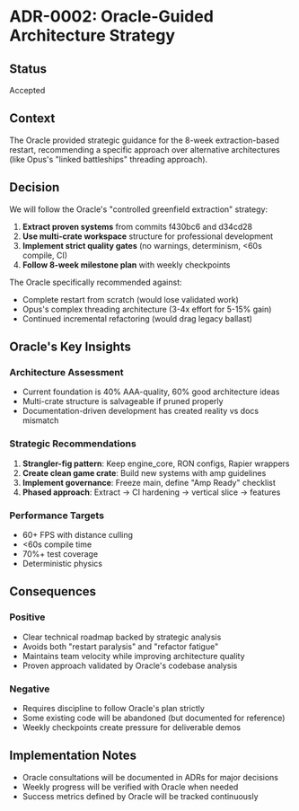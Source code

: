# ADR-0002: Oracle-Guided Architecture Strategy

## Status
Accepted

## Context

The Oracle provided strategic guidance for the 8-week extraction-based restart, recommending a specific approach over alternative architectures (like Opus's "linked battleships" threading approach).

## Decision

We will follow the Oracle's "controlled greenfield extraction" strategy:

1. **Extract proven systems** from commits f430bc6 and d34cd28
2. **Use multi-crate workspace** structure for professional development
3. **Implement strict quality gates** (no warnings, determinism, <60s compile, CI)
4. **Follow 8-week milestone plan** with weekly checkpoints

The Oracle specifically recommended against:
- Complete restart from scratch (would lose validated work)
- Opus's complex threading architecture (3-4x effort for 5-15% gain)
- Continued incremental refactoring (would drag legacy ballast)

## Oracle's Key Insights

### Architecture Assessment
- Current foundation is 40% AAA-quality, 60% good architecture ideas
- Multi-crate structure is salvageable if pruned properly
- Documentation-driven development has created reality vs docs mismatch

### Strategic Recommendations
1. **Strangler-fig pattern**: Keep engine_core, RON configs, Rapier wrappers
2. **Create clean game crate**: Build new systems with amp guidelines
3. **Implement governance**: Freeze main, define "Amp Ready" checklist
4. **Phased approach**: Extract → CI hardening → vertical slice → features

### Performance Targets
- 60+ FPS with distance culling
- <60s compile time
- 70%+ test coverage
- Deterministic physics

## Consequences

### Positive
- Clear technical roadmap backed by strategic analysis
- Avoids both "restart paralysis" and "refactor fatigue"
- Maintains team velocity while improving architecture quality
- Proven approach validated by Oracle's codebase analysis

### Negative
- Requires discipline to follow Oracle's plan strictly
- Some existing code will be abandoned (but documented for reference)
- Weekly checkpoints create pressure for deliverable demos

## Implementation Notes

- Oracle consultations will be documented in ADRs for major decisions
- Weekly progress will be verified with Oracle when needed
- Success metrics defined by Oracle will be tracked continuously

